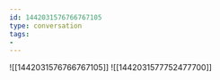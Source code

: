 ```yaml
---
id: 1442031576766767105
type: conversation
tags:
- 
---
```

![[1442031576766767105]]
![[1442031577752477700]]

